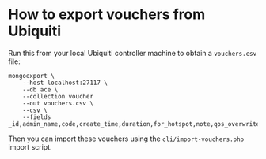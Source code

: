 # How to export vouchers from Ubiquiti

Run this from your local Ubiquiti controller machine to obtain a `vouchers.csv` file:

	mongoexport \
		--host localhost:27117 \
		--db ace \
		--collection voucher
		--out vouchers.csv \
		--csv \
		--fields _id,admin_name,code,create_time,duration,for_hotspot,note,qos_overwrite,qos_rate_max_down,qos_rate_max_up,qos_usage_quota,quota,site_id,used
  
Then you can import these vouchers using the `cli/import-vouchers.php` import script.
